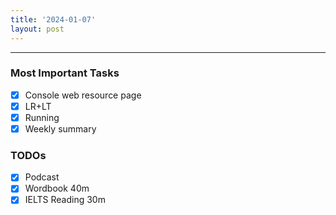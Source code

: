 ```yaml
---
title: '2024-01-07'
layout: post
---
```


---

### Most Important Tasks

- [x] Console web resource page
- [x] LR+LT
- [x] Running
- [x] Weekly summary

### TODOs

- [x] Podcast
- [x] Wordbook 40m
- [x] IELTS Reading 30m
